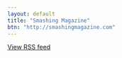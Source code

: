 ```yaml
---
layout: default
title: "Smashing Magazine"
btn: "http://smashingmagazine.com"
---
```

<script language="JavaScript" src="http://feed2js.org//feed2js.php?src=http%3A%2F%2Fwww.smashingmagazine.com%2Ffeed%2F&num=6&desc=150>1&date=y&utf=y"  charset="UTF-8" type="text/javascript"></script>

<noscript>
<a href="http://feed2js.org//feed2js.php?src=http%3A%2F%2Fwww.smashingmagazine.com%2Ffeed%2F&num=6&desc=150>1&date=y&utf=y&html=y">View RSS feed</a>
</noscript>